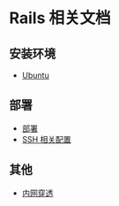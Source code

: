 # Rails 相关文档

## 安装环境

* [Ubuntu](env.md)

## 部署
* [部署](deploy.md)
* [SSH 相关配置](ssh.md)

## 其他
* [内网穿透](frp.md)
